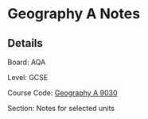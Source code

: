 # Geography A Notes
## Details

Board: AQA

Level: GCSE

Course Code: [Geography A 9030](http://www.aqa.org.uk/subjects/geography/gcse/geography-a-9030)

Section: Notes for selected units
